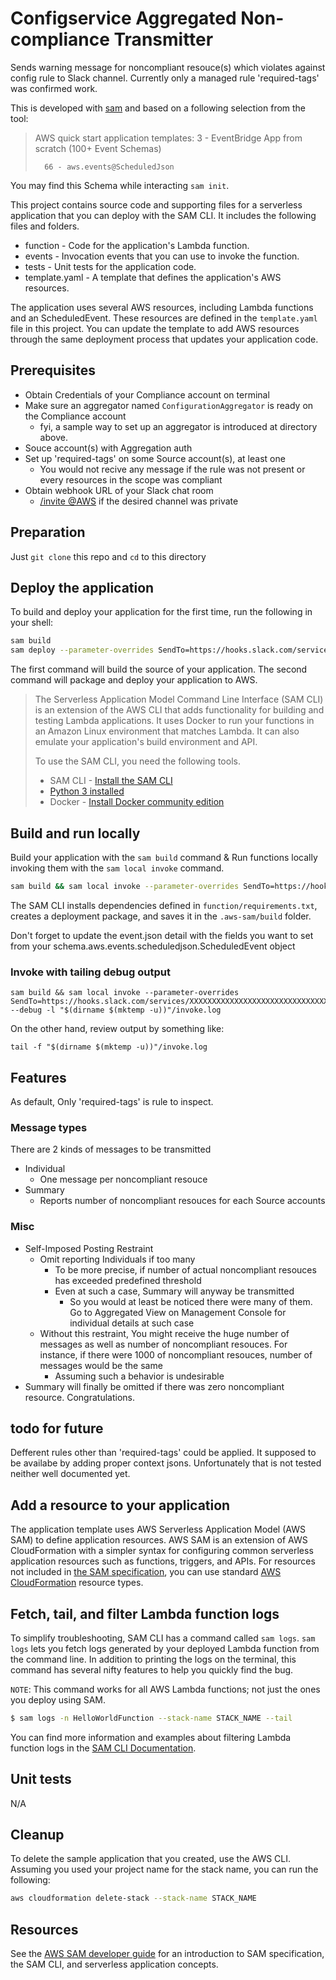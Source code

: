 # Configservice Aggregated Non-compliance Transmitter

Sends warning message for noncompliant resouce(s) which violates against config rule to Slack channel. Currently only a managed rule 'required-tags' was confirmed work.

This is developed with [sam](https://aws.amazon.com/serverless/sam/) and based on a following selection from the tool:

>
> AWS quick start application templates:
>         3 - EventBridge App from scratch (100+ Event Schemas)
>
>       66 - aws.events@ScheduledJson

You may find this Schema while interacting `sam init`.

This project contains source code and supporting files for a serverless application that you can deploy with the SAM CLI. It includes the following files and folders.

- function - Code for the application's Lambda function.
- events - Invocation events that you can use to invoke the function.
- tests - Unit tests for the application code.
- template.yaml - A template that defines the application's AWS resources.

The application uses several AWS resources, including Lambda functions and an ScheduledEvent. These resources are defined in the `template.yaml` file in this project. You can update the template to add AWS resources through the same deployment process that updates your application code.

## Prerequisites

- Obtain Credentials of your Compliance account on terminal
- Make sure an aggregator named `ConfigurationAggregator` is ready on the Compliance account
  - fyi, a sample way to set up an aggregator is introduced at directory above.
- Souce account(s) with Aggregation auth
- Set up 'required-tags' on some Source account(s), at least one
  - You would not recive any message if the rule was not present or every resources in the scope was compliant
- Obtain webhook URL of your Slack chat room
  - [/invite @AWS](https://docs.aws.amazon.com/chatbot/latest/adminguide/getting-started.html#chat-client-setup) if the desired channel was private

## Preparation

Just `git clone` this repo and `cd` to this directory

## Deploy the application

To build and deploy your application for the first time, run the following in your shell:

```bash
sam build
sam deploy --parameter-overrides SendTo=https://hooks.slack.com/services/XXXXXXXXXXXXXXXXXXXXXXXXXXXXXXXXXXXXXXXXXXXXXX --resolve-s3
```

The first command will build the source of your application. The second command will package and deploy your application to AWS.

> The Serverless Application Model Command Line Interface (SAM CLI) is an extension of the AWS CLI that adds functionality for building and testing Lambda applications. It uses Docker to run your functions in an Amazon Linux environment that matches Lambda. It can also emulate your application's build environment and API.
> 
> To use the SAM CLI, you need the following tools.
> 
> * SAM CLI - [Install the SAM CLI](https://docs.aws.amazon.com/serverless-application-model/latest/developerguide/serverless-sam-cli-install.html)
> * [Python 3 installed](https://www.python.org/downloads/)
> * Docker - [Install Docker community edition](https://hub.docker.com/search/?type=edition&offering=community)

## Build and run locally

Build your application with the `sam build` command & Run functions locally invoking them with the `sam local invoke` command.

```bash
sam build && sam local invoke --parameter-overrides SendTo=https://hooks.slack.com/services/XXXXXXXXXXXXXXXXXXXXXXXXXXXXXXXXXXXXXXXXXXXXXX
```

The SAM CLI installs dependencies defined in `function/requirements.txt`, creates a deployment package, and saves it in the `.aws-sam/build` folder.

Don't forget to update the event.json detail with the fields you want to set from your schema.aws.events.scheduledjson.ScheduledEvent object

### Invoke with tailing debug output

```
sam build && sam local invoke --parameter-overrides SendTo=https://hooks.slack.com/services/XXXXXXXXXXXXXXXXXXXXXXXXXXXXXXXXXXXXXXXXXXXXXX --debug -l "$(dirname $(mktemp -u))"/invoke.log
```

On the other hand, review output by something like:

`tail -f "$(dirname $(mktemp -u))"/invoke.log`

## Features

As default, Only 'required-tags' is rule to inspect.

### Message types

There are 2 kinds of messages to be transmitted

- Individual
  - One message per noncompliant resouce
- Summary
  - Reports number of noncompliant resouces for each Source accounts

### Misc

- Self-Imposed Posting Restraint
  - Omit reporting Individuals if too many
    - To be more precise, if number of actual noncompliant resouces has exceeded predefined threshold
    - Even at such a case, Summary will anyway be transmitted
      - So you would at least be noticed there were many of them. Go to Aggregated View on Management Console for individual details at such case
  - Without this restraint, You might receive the huge number of messages as well as number of noncompliant resouces. For instance, if there were 1000 of noncompliant resouces, number of messages would be the same
    - Assuming such a behavior is undesirable
- Summary will finally be omitted if there was zero noncompliant resource. Congratulations.

## todo for future

Defferent rules other than 'required-tags' could be applied.
It supposed to be availabe by adding proper context jsons.
Unfortunately that is not tested neither well documented yet.
## Add a resource to your application

The application template uses AWS Serverless Application Model (AWS SAM) to define application resources. AWS SAM is an extension of AWS CloudFormation with a simpler syntax for configuring common serverless application resources such as functions, triggers, and APIs. For resources not included in [the SAM specification](https://github.com/awslabs/serverless-application-model/blob/master/versions/2016-10-31.md), you can use standard [AWS CloudFormation](https://docs.aws.amazon.com/AWSCloudFormation/latest/UserGuide/aws-template-resource-type-ref.html) resource types.

## Fetch, tail, and filter Lambda function logs

To simplify troubleshooting, SAM CLI has a command called `sam logs`. `sam logs` lets you fetch logs generated by your deployed Lambda function from the command line. In addition to printing the logs on the terminal, this command has several nifty features to help you quickly find the bug.

`NOTE`: This command works for all AWS Lambda functions; not just the ones you deploy using SAM.

```bash
$ sam logs -n HelloWorldFunction --stack-name STACK_NAME --tail
```

You can find more information and examples about filtering Lambda function logs in the [SAM CLI Documentation](https://docs.aws.amazon.com/serverless-application-model/latest/developerguide/serverless-sam-cli-logging.html).

## Unit tests

N/A

## Cleanup

To delete the sample application that you created, use the AWS CLI. Assuming you used your project name for the stack name, you can run the following:

```bash
aws cloudformation delete-stack --stack-name STACK_NAME
```

## Resources

See the [AWS SAM developer guide](https://docs.aws.amazon.com/serverless-application-model/latest/developerguide/what-is-sam.html) for an introduction to SAM specification, the SAM CLI, and serverless application concepts.
